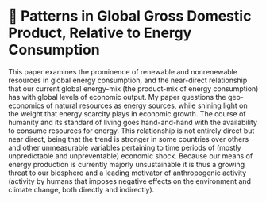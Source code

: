 # 🌱 Patterns in Global Gross Domestic Product, Relative to Energy Consumption  

This paper examines the prominence of renewable and nonrenewable resources in global energy consumption, and the near-direct relationship that our current global energy-mix (the product-mix of energy consumption) has with global levels of economic output. My paper questions the geo-economics of natural resources as energy sources, while shining light on the weight that energy scarcity plays in economic growth. The course of humanity and its standard of living goes hand-and-hand with the availability to consume resources for energy. This relationship is not entirely direct but near direct, being that the trend is stronger in some countries over others and other unmeasurable variables pertaining to time periods of (mostly unpredictable and unpreventable) economic shock. Because our means of energy production is currently majorly unsustainable it is thus a growing threat to our biosphere and a leading motivator of anthropogenic activity (activity by humans that imposes negative effects on the environment and climate change, both directly and indirectly).



